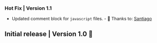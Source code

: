 ### Hot Fix | Version 1.1
- Updated comment block for `javascript` files. - 👏 Thanks to: [Santiago](https://github.com/belcar-s)

## Initial release | Version 1.0 🎉
